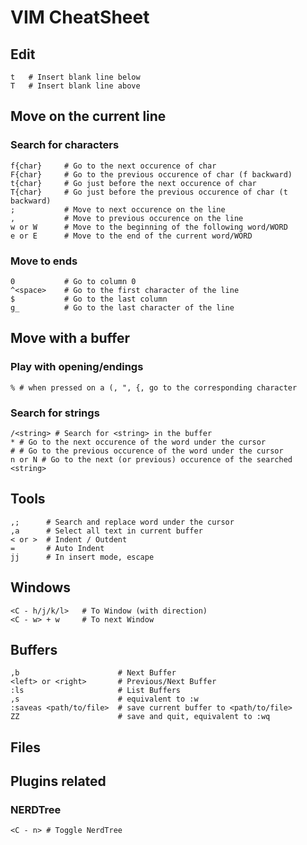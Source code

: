 # VIM CheatSheet

## Edit

    t   # Insert blank line below
    T   # Insert blank line above

## Move on the current line
### Search for characters
    f{char}     # Go to the next occurence of char
    F{char}     # Go to the previous occurence of char (f backward)
    t{char}     # Go just before the next occurence of char
    T{char}     # Go just before the previous occurence of char (t backward)
    ;           # Move to next occurence on the line
    ,           # Move to previous occurence on the line
    w or W      # Move to the beginning of the following word/WORD
    e or E      # Move to the end of the current word/WORD

### Move to ends
    0           # Go to column 0
    ^<space>    # Go to the first character of the line
    $           # Go to the last column
    g_          # Go to the last character of the line
    
## Move with a buffer
### Play with opening/endings
    % # when pressed on a (, ", {, go to the corresponding character
    
### Search for strings
    /<string> # Search for <string> in the buffer
    * # Go to the next occurence of the word under the cursor
    # # Go to the previous occurence of the word under the cursor
    n or N # Go to the next (or previous) occurence of the searched <string>
    

## Tools

    ,;      # Search and replace word under the cursor
    ,a      # Select all text in current buffer
    < or >  # Indent / Outdent
    =       # Auto Indent
    jj      # In insert mode, escape

## Windows
    <C - h/j/k/l>   # To Window (with direction)
    <C - w> + w     # To next Window 
    
## Buffers
    ,b                      # Next Buffer
    <left> or <right>       # Previous/Next Buffer
    :ls                     # List Buffers
    ,s                      # equivalent to :w
    :saveas <path/to/file>  # save current buffer to <path/to/file>
    ZZ                      # save and quit, equivalent to :wq
    
## Files
    

## Plugins related
### NERDTree
    <C - n> # Toggle NerdTree
